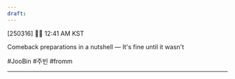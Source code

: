 ```yaml
---
draft:
---
```

[250316] 🐣💭 12:41 AM KST

Comeback preparations in a nutshell — It's fine until it wasn't

#JooBin #주빈 #fromm

___